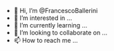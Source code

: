 - 👋 Hi, I’m @FrancescoBallerini
- 👀 I’m interested in ...
- 🌱 I’m currently learning ...
- 💞️ I’m looking to collaborate on ...
- 📫 How to reach me ...

<!---
FrancescoBallerini/FrancescoBallerini is a ✨ special ✨ repository because its `README.md` (this file) appears on your GitHub profile.
You can click the Preview link to take a look at your changes.
--->
